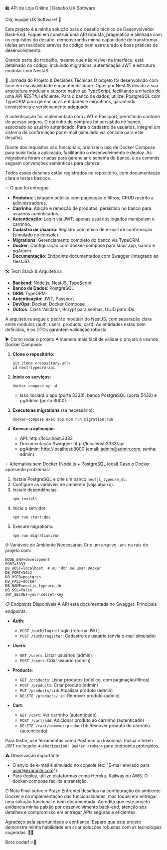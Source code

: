 🛍️ API de Loja Online | Desafio UX Software

Olá, equipe UX Software! 👋

Este projeto é a minha solução para o desafio técnico de Desenvolvedor Back-End. Foquei em construir uma API robusta, pragmática e alinhada com os requisitos do desafio, demonstrando minha capacidade de transformar ideias em realidade através de código bem estruturado e boas práticas de desenvolvimento.

Grande parte do trabalho, mesmo que não visível na interface, está detalhado no código, incluindo migrations, autenticação JWT e estrutura modular com NestJS.

🚀 Jornada do Projeto & Decisões Técnicas
O projeto foi desenvolvido com foco em escalabilidade e manutenibilidade. Optei por NestJS devido à sua arquitetura modular e suporte nativo ao TypeScript, facilitando a criação de uma API RESTful eficiente. Para o banco de dados, utilizei PostgreSQL com TypeORM para gerenciar as entidades e migrations, garantindo consistência e versionamento adequado.

A autenticação foi implementada com JWT e Passport, permitindo controle de acesso seguro. O carrinho de compras foi persistido no banco, associado ao usuário autenticado. Para o cadastro de usuários, integrei um sistema de confirmação por e-mail (simulado via console para este desafio).

Diante dos requisitos não funcionais, priorizei o uso de Docker Compose para subir toda a aplicação, facilitando o desenvolvimento e deploy. As migrations foram criadas para gerenciar o schema do banco, e os commits seguem convenções semânticas para clareza.

Todos esses detalhes estão registrados no repositório, com documentação clara e testes básicos.

✅ O que foi entregue

- **Produtos**: Listagem pública com paginação e filtros; CRUD restrito a administradores.
- **Carrinho**: Adição e remoção de produtos, persistido no banco para usuários autenticados.
- **Autenticação**: Login via JWT; apenas usuários logados manipulam o carrinho.
- **Cadastro de Usuário**: Registro com envio de e-mail de confirmação (simulado no console).
- **Migrations**: Gerenciamento completo do banco via TypeORM.
- **Docker**: Configuração com docker-compose para subir app, banco e pgAdmin.
- **Documentação**: Endpoints documentados com Swagger (integrado ao NestJS).

🛠️ Tech Stack & Arquitetura

- **Backend**: Node.js, NestJS, TypeScript
- **Banco de Dados**: PostgreSQL
- **ORM**: TypeORM
- **Autenticação**: JWT, Passport
- **DevOps**: Docker, Docker Compose
- **Outros**: Class Validator, Bcrypt para senhas, UUID para IDs

A arquitetura segue o padrão modular do NestJS, com separação clara entre módulos (auth, users, products, cart). As entidades estão bem definidas, e os DTOs garantem validação robusta.

▶️ Como rodar o projeto
A maneira mais fácil de validar o projeto é usando Docker Compose:

1. **Clone o repositório**:

   ```
   git clone <repository-url>
   cd nest-typeorm-api
   ```

2. **Inicie os serviços**:

   ```
   docker-compose up -d
   ```

   - Isso iniciará o app (porta 3333), banco PostgreSQL (porta 5432) e pgAdmin (porta 8000).

3. **Execute as migrations** (se necessário):

   ```
   docker-compose exec app npm run migration:run
   ```

4. **Acesse a aplicação**:
   - API: http://localhost:3333
   - Documentação Swagger: http://localhost:3333/api
   - pgAdmin: http://localhost:8000 (email: admin@admin.com, senha: admin)

💡 Alternativa sem Docker (Node.js + PostgreSQL local)
Caso o Docker apresente problemas:

1. Instale PostgreSQL e crie um banco `nestjs_typeorm_db`.
2. Configure as variáveis de ambiente (veja abaixo).
3. Instale dependências:
   ```
   npm install
   ```
4. Inicie o servidor:
   ```
   npm run start:dev
   ```
5. Execute migrations:
   ```
   npm run migration:run
   ```

🌐 Variáveis de Ambiente Necessárias
Crie um arquivo `.env` na raiz do projeto com:

```
NODE_ENV=development
PORT=3333
DB_HOST=localhost  # ou 'db' se usar Docker
DB_PORT=5432
DB_USER=postgres
DB_PASS=docker
DB_NAME=nestjs_typeorm_db
DB_SSL=false
JWT_SECRET=your-secret-key
```

📋 Endpoints Disponíveis
A API está documentada no Swagger. Principais endpoints:

- **Auth**:
  - `POST /auth/login`: Login (retorna JWT)
  - `POST /auth/register`: Cadastro de usuário (envia e-mail simulado)

- **Users**:
  - `GET /users`: Listar usuários (admin)
  - `POST /users`: Criar usuário (admin)

- **Products**:
  - `GET /products`: Listar produtos (público, com paginação/filtros)
  - `POST /products`: Criar produto (admin)
  - `PUT /products/:id`: Atualizar produto (admin)
  - `DELETE /products/:id`: Remover produto (admin)

- **Cart**:
  - `GET /cart`: Ver carrinho (autenticado)
  - `POST /cart/add`: Adicionar produto ao carrinho (autenticado)
  - `DELETE /cart/remove/:productId`: Remover produto do carrinho (autenticado)

Para testar, use ferramentas como Postman ou Insomnia. Inclua o token JWT no header `Authorization: Bearer <token>` para endpoints protegidos.

⚠️ Observação importante

- O envio de e-mail é simulado no console (ex: "E-mail enviado para user@example.com").
- Para deploy, utilize plataformas como Heroku, Railway ou AWS. O docker-compose facilita a transição.

⏰ Nota Final sobre o Prazo
Enfrentei desafios na configuração do ambiente Docker e na implementação das funcionalidades, mas foquei em entregar uma solução funcional e bem documentada. Acredito que este projeto evidencia minha paixão por desenvolvimento back-end, atenção aos detalhes e compromisso em entregar APIs seguras e eficientes.

Agradeço pela oportunidade e confiança! Espero que este projeto demonstre minha habilidade em criar soluções robustas com as tecnologias sugeridas. 🚀✨

Bora codar! 🔥🚀

